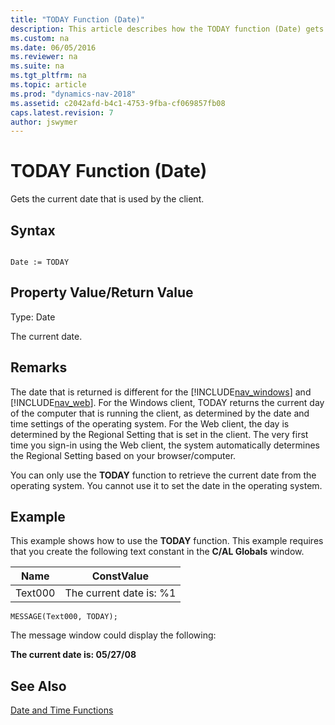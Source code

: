 ```yaml
---
title: "TODAY Function (Date)"
description: This article describes how the TODAY function (Date) gets the current date that is used by the client.
ms.custom: na
ms.date: 06/05/2016
ms.reviewer: na
ms.suite: na
ms.tgt_pltfrm: na
ms.topic: article
ms.prod: "dynamics-nav-2018"
ms.assetid: c2042afd-b4c1-4753-9fba-cf069857fb08
caps.latest.revision: 7
author: jswymer
---
```

# TODAY Function (Date)

Gets the current date that is used by the client.  
  
## Syntax  
  
```  
  
Date := TODAY  
```  
  
## Property Value/Return Value
  
 Type: Date  
  
 The current date.  
  
## Remarks  

The date that is returned is different for the [!INCLUDE[nav_windows](includes/nav_windows_md.md)] and [!INCLUDE[nav_web](includes/nav_web_md.md)]. For the Windows client, TODAY returns the current day of the computer that is running the client, as determined by the date and time settings of the operating system. For the Web client, the day is determined by the Regional Setting that is set in the client. The very first time you sign-in using the Web client, the system automatically determines the Regional Setting based on your browser/computer.  

You can only use the **TODAY** function to retrieve the current date from the operating system. You cannot use it to set the date in the operating system.  
  
## Example
  
 This example shows how to use the **TODAY** function. This example requires that you create the following text constant in the **C/AL Globals** window.  
  
|Name|ConstValue|  
|----------|----------------|  
|Text000|The current date is: %1|  
  
```  
MESSAGE(Text000, TODAY);  
```  
  
 The message window could display the following:  
  
 **The current date is: 05/27/08**  
  
## See Also  
 [Date and Time Functions](Date-and-Time-Functions.md)